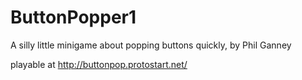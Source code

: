 # ButtonPopper1
 A silly little minigame about popping buttons quickly, by Phil Ganney
 
playable at http://buttonpop.protostart.net/